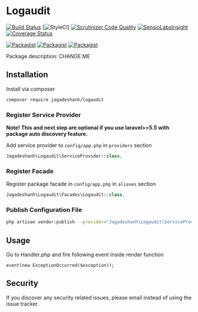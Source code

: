 # Logaudit

[![Build Status](https://travis-ci.org/jagadeshanh/logaudit.svg?branch=master)](https://travis-ci.org/jagadeshanh/logaudit)
[![StyleCI](https://github.styleci.io/repos/140619305/shield?branch=master)]
[![Scrutinizer Code Quality](https://scrutinizer-ci.com/g/jagadeshanh/logaudit/badges/quality-score.png?b=master)](https://scrutinizer-ci.com/g/jagadeshanh/logaudit/?branch=master)
[![SensioLabsInsight](https://insight.sensiolabs.com/projects/CHANGEME/mini.png)](https://insight.sensiolabs.com/projects/CHANGEME)
[![Coverage Status](https://coveralls.io/repos/github/jagadeshanh/logaudit/badge.svg?branch=master)](https://coveralls.io/github/jagadeshanh/logaudit?branch=master)

[![Packagist](https://img.shields.io/packagist/v/jagadeshanh/logaudit.svg)](https://packagist.org/packages/jagadeshanh/logaudit)
[![Packagist](https://poser.pugx.org/jagadeshanh/logaudit/d/total.svg)](https://packagist.org/packages/jagadeshanh/logaudit)
[![Packagist](https://img.shields.io/packagist/l/jagadeshanh/logaudit.svg)](https://packagist.org/packages/jagadeshanh/logaudit)

Package description: CHANGE ME

## Installation

Install via composer
```bash
composer require jagadeshanh/logaudit
```

### Register Service Provider

**Note! This and next step are optional if you use laravel>=5.5 with package
auto discovery feature.**

Add service provider to `config/app.php` in `providers` section
```php
Jagadeshanh\Logaudit\ServiceProvider::class,
```

### Register Facade

Register package facade in `config/app.php` in `aliases` section
```php
Jagadeshanh\Logaudit\Facades\Logaudit::class,
```

### Publish Configuration File

```bash
php artisan vendor:publish --provider="Jagadeshanh\Logaudit\ServiceProvider" --tag="config"
```

## Usage

Go to Handler.php and fire following event inside render function
```$xslt
event(new ExceptionOccurred($exception));
```


## Security

If you discover any security related issues, please email 
instead of using the issue tracker.
